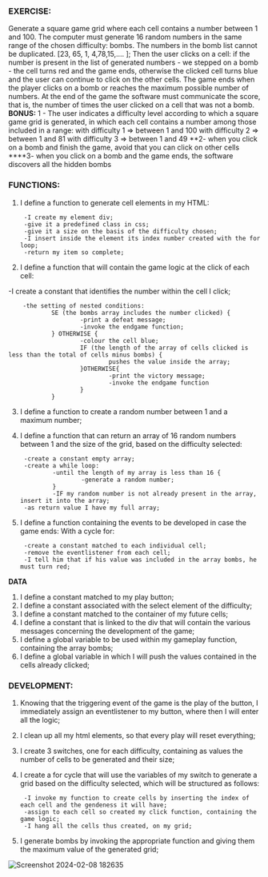 ### EXERCISE:

Generate a square game grid where each cell contains a number between 1 and 100.
The computer must generate 16 random numbers in the same range of the chosen difficulty: bombs.
The numbers in the bomb list cannot be duplicated.
[23, 65, 1, 4,78,15,.... ];
Then the user clicks on a cell: if the number is present in the list of generated numbers - we stepped on a bomb - the cell turns red and the game ends, otherwise the clicked cell turns blue and the user can continue to click on the other cells.
The game ends when the player clicks on a bomb or reaches the maximum possible number of numbers.
At the end of the game the software must communicate the score, that is, the number of times the user clicked on a cell that was not a bomb.
**BONUS:**
1 - The user indicates a difficulty level according to which a square game grid is generated, in which each cell contains a number among those included in a range:
with difficulty 1 => between 1 and 100
with difficulty 2 => between 1 and 81
with difficulty 3 => between 1 and 49
**2- when you click on a bomb and finish the game, avoid that you can click on other cells
****3- when you click on a bomb and the game ends, the software discovers all the hidden bombs

### FUNCTIONS:
1. I define a function to generate cell elements in my HTML:

        -I create my element div;
        -give it a predefined class in css;
        -give it a size on the basis of the difficulty chosen;
        -I insert inside the element its index number created with the for loop;
        -return my item so complete;

2. I define a function that will contain the game logic at the click of each cell:

-I create a constant that identifies the number within the cell I click;

        -the setting of nested conditions:
                SE (the bombs array includes the number clicked) {
                        -print a defeat message;
                        -invoke the endgame function;
                } OTHERWISE {
                        -colour the cell blue;
                        IF (the length of the array of cells clicked is less than the total of cells minus bombs) {
                                pushes the value inside the array;
                        }OTHERWISE{
                                -print the victory message;
                                -invoke the endgame function
                        }
                }

3. I define a function to create a random number between 1 and a maximum number;

4. I define a function that can return an array of 16 random numbers between 1 and the size of the grid, based on the difficulty selected:

        -create a constant empty array;
        -create a while loop:
                -until the length of my array is less than 16 {
                        -generate a random number;
                }
                -IF my random number is not already present in the array, insert it into the array;
        -as return value I have my full array;

5. I define a function containing the events to be developed in case the game ends:
With a cycle for:

        -create a constant matched to each individual cell;
        -remove the eventlistener from each cell;
        -I tell him that if his value was included in the array bombs, he must turn red;

**DATA**
1. I define a constant matched to my play button;
2. I define a constant associated with the select element of the difficulty;
3. I define a constant matched to the container of my future cells;
4. I define a constant that is linked to the div that will contain the various messages concerning the development of the game;
5. I define a global variable to be used within my gameplay function, containing the array bombs;
6. I define a global variable in which I will push the values contained in the cells already clicked;

### DEVELOPMENT:

1. Knowing that the triggering event of the game is the play of the button, I immediately assign an eventlistener to my button, where then I will enter all the logic;
2. I clean up all my html elements, so that every play will reset everything;
3. I create 3 switches, one for each difficulty, containing as values the number of cells to be generated and their size;
4. I create a for cycle that will use the variables of my switch to generate a grid based on the difficulty selected, which will be structured as follows:

        -I invoke my function to create cells by inserting the index of each cell and the gendeness it will have; 
        -assign to each cell so created my click function, containing the game logic;
        -I hang all the cells thus created, on my grid;
5. I generate bombs by invoking the appropriate function and giving them the maximum value of the generated grid;


![Screenshot 2024-02-08 182635](https://github.com/AndreazzaRiccardo/js-campominato-dom/assets/136316597/b0e65c63-6a28-47e0-ad8f-f6e3917d7626)
